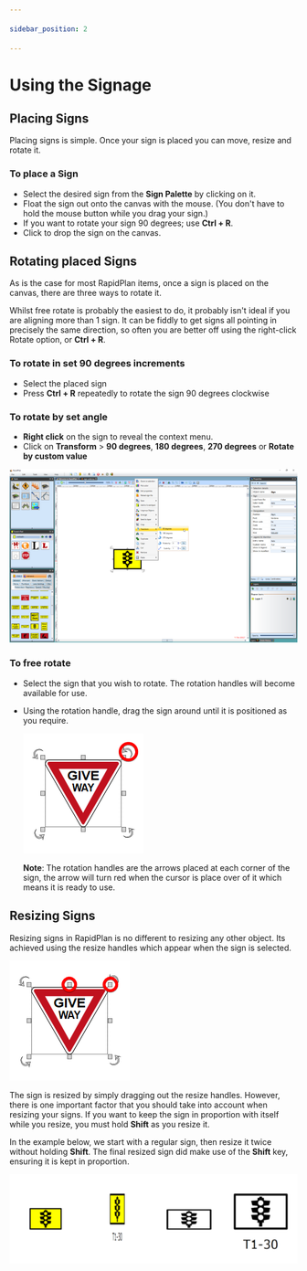 ```yaml
---

sidebar_position: 2

---
```

# Using the Signage

## Placing Signs

Placing signs is simple. Once your sign is placed you can move, resize and rotate it.

### To place a Sign

- Select the desired sign from the **Sign Palette** by clicking on it.
- Float the sign out onto the canvas with the mouse. (You don't have to hold the mouse button
while you drag your sign.)
- If you want to rotate your sign 90 degrees; use **Ctrl + R**.
- Click to drop the sign on the canvas.

## Rotating placed Signs

As is the case for most RapidPlan items, once a sign is placed on the canvas, there are three ways to rotate it.

Whilst free rotate is probably the easiest to do, it probably isn't ideal if you are aligning more than 1 sign. It
can be fiddly to get signs all pointing in precisely the same direction, so often you are better off using the
right-click Rotate option, or **Ctrl + R**.

### To rotate in set 90 degrees increments

- Select the placed sign
- Press **Ctrl + R** repeatedly to rotate the sign 90 degrees clockwise

### To rotate by set angle

- **Right click** on the sign to reveal the context menu.
- Click on **Transform** >  **90 degrees**, **180 degrees**, **270 degrees** or **Rotate by custom value**

![Rotate_90_Degrees_Sign_from_Context_Menu](./assets/Rotate_90_Degrees_Sign_from_Context_Menu.png)

### To free rotate

- Select the sign that you wish to rotate. The rotation handles will become available for use.
- Using the rotation handle, drag the sign around until it is positioned as you require.

    ![Rotation_Handles](./assets/Rotation_Handles.png)

    **Note**: The rotation handles are the arrows placed at each corner of the sign, the arrow will turn red when the cursor is place over of it which means it is ready to use.

## Resizing Signs

Resizing signs in RapidPlan is no different to resizing any other object. Its achieved using the resize handles which appear when the sign is selected.

![Resize_Handles](./assets/Resize_Handles.png)

The sign is resized by simply dragging out the resize handles. However, there is one important factor that you should take into account when resizing your signs. If you want to keep the sign in proportion with itself while you resize, you must hold **Shift** as you resize it.

In the example below, we start with a regular sign, then resize it twice without holding **Shift**. The final resized sign did make use of the **Shift** key, ensuring it is kept in proportion.

![Only_the_one_on_the_far_right_was_resized_whilst_holding_the_shift_key,_keeping_it_in_proportion](./assets/Only_the_one_on_the_far_right_was_resized_whilst_holding_the_shift_key,_keeping_it_in_proportion.png)
